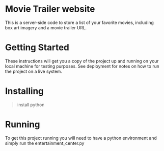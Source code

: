 # Movie Trailer website

This is a server-side code to store a list of your favorite movies, including box art imagery and a movie trailer URL.

# Getting Started

These instructions will get you a copy of the project up and running on your local machine for testing purposes. See deployment for notes on how to run the project on a live system.

# Installing

> install python


# Running

To get this project running you will need to have a python environment and simply run the entertainment_center.py
